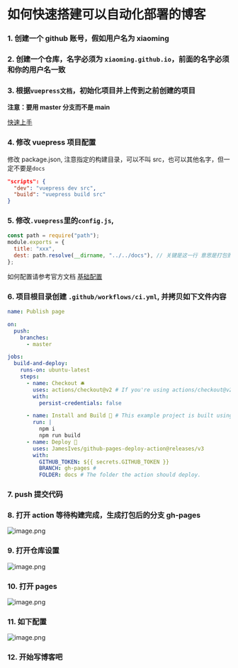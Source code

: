 # 如何快速搭建可以自动化部署的博客

### 1. 创建一个 github 账号，假如用户名为 xiaoming

### 2. 创建一个仓库，名字必须为 `xiaoming.github.io`，前面的名字必须和你的用户名一致

### 3. 根据`vuepress文档`，初始化项目并上传到之前创建的项目

**注意：要用 master 分支而不是 main**

[快速上手](https://vuepress.vuejs.org/zh/guide/getting-started.html)

### 4. 修改 vuepress 项目配置

修改 package.json, 注意指定的构建目录，可以不叫 src，也可以其他名字，但一定不要是`docs`

```json
"scripts": {
  "dev": "vuepress dev src",
  "build": "vuepress build src"
}
```

### 5. 修改`.vuepress`里的`config.js`,

```js
const path = require("path");
module.exports = {
  title: "xxx",
  dest: path.resolve(__dirname, "../../docs"), // 关键是这一行 意思是打包到docs文件夹
};
```

如何配置请参考官方文档 [基础配置](https://vuepress.vuejs.org/zh/guide/basic-config.html)

### 6. 项目根目录创建 `.github/workflows/ci.yml`, 并拷贝如下文件内容

```yml
name: Publish page

on:
  push:
    branches:
      - master

jobs:
  build-and-deploy:
    runs-on: ubuntu-latest
    steps:
      - name: Checkout 🛎️
        uses: actions/checkout@v2 # If you're using actions/checkout@v2 you must set persist-credentials to false in most cases for the deployment to work correctly.
        with:
          persist-credentials: false

      - name: Install and Build 🔧 # This example project is built using npm and outputs the result to the 'build' folder. Replace with the commands required to build your project, or remove this step entirely if your site is pre-built.
        run: |
          npm i
          npm run build
      - name: Deploy 🚀
        uses: JamesIves/github-pages-deploy-action@releases/v3
        with:
          GITHUB_TOKEN: ${{ secrets.GITHUB_TOKEN }}
          BRANCH: gh-pages #
          FOLDER: docs # The folder the action should deploy.
```

### 7. push 提交代码

### 8. 打开 action 等待构建完成，生成打包后的分支 gh-pages

![image.png](http://tva1.sinaimg.cn/large/006vSZ9Ugy1gwvt4ti600j31o606i0va.jpg)

### 9. 打开仓库设置

![image.png](http://tva1.sinaimg.cn/large/006vSZ9Ugy1gwvt38tdxnj31oc06u0v9.jpg)

### 10. 打开 pages

![image.png](http://tva1.sinaimg.cn/large/006vSZ9Ugy1gwvt5t09quj30jm0zewhz.jpg)

### 11. 如下配置

![image.png](http://tva1.sinaimg.cn/large/006vSZ9Ugy1gwvt6njl4dj31cq0mmgsi.jpg)

### 12. 开始写博客吧

